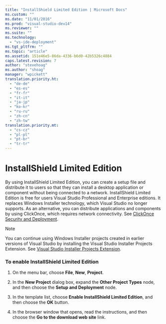 ```yaml
---
title: "InstallShield Limited Edition | Microsoft Docs"
ms.custom: ""
ms.date: "11/01/2016"
ms.prod: "visual-studio-dev14"
ms.reviewer: ""
ms.suite: ""
ms.technology: 
  - "vs-ide-deployment"
ms.tgt_pltfrm: ""
ms.topic: "article"
ms.assetid: 151e46e5-86da-4336-b6d0-42b5326c4884
caps.latest.revision: 7
author: "stevehoag"
ms.author: "shoag"
manager: "wpickett"
translation.priority.ht: 
  - "de-de"
  - "es-es"
  - "fr-fr"
  - "it-it"
  - "ja-jp"
  - "ko-kr"
  - "ru-ru"
  - "zh-cn"
  - "zh-tw"
translation.priority.mt: 
  - "cs-cz"
  - "pl-pl"
  - "pt-br"
  - "tr-tr"
---
```

# InstallShield Limited Edition
By using InstallShield Limited Edition, you can create a setup file and distribute it to users so that they can install a desktop application or component without being connected to a network. InstallShield Limited Edition is free for users Visual Studio Professional and Enterprise editions. It replaces Windows Installer technology, which Visual Studio no longer supports. As an alternative, you can distribute applications and components by using ClickOnce, which requires network connectivity. See [ClickOnce Security and Deployment](../deployment/clickonce-security-and-deployment.md).  
  
> [!NOTE]
>  You can continue using Windows Installer projects created in earlier versions of Visual Studio by installing the Visual Studio Installer Projects Extension. See [Visual Studio Installer Projects Extension](http://blogs.msdn.com/b/visualstudio/archive/2014/04/17/visual-studio-installer-projects-extension.aspx).  
  
### To enable InstallShield Limited Edition  
  
1.  On the menu bar, choose **File**, **New**, **Project**.  
  
2.  In the **New Project** dialog box, expand the **Other Project Types** node, and then choose the **Setup and Deployment** node.  
  
3.  In the template list, choose **Enable InstallShield Limited Edition**, and then choose the **OK** button.  
  
4.  In the browser window that opens, read the instructions, and then choose the **Go to the download web site** link.